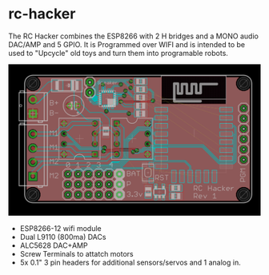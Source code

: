 # rc-hacker

The RC Hacker combines the ESP8266 with 2 H bridges and
a MONO audio DAC/AMP and 5 GPIO. It is Programmed over
WIFI and is intended to be used to "Upcycle" old toys and
turn them into programable robots.

![pcb](rchacker-eagle.png)

- ESP8266-12 wifi module
- Dual L9110 (800ma) DACs
- ALC5628 DAC+AMP
- Screw Terminals to attatch motors
- 5x 0.1" 3 pin headers for additional sensors/servos and 1 analog in.
